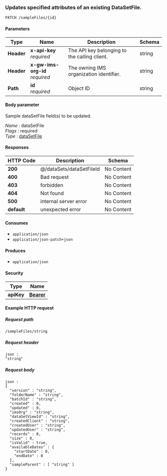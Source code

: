 
<a name="patch_sample_data_set_file_by_id"></a>
### Updates specified attributes of an existing DataSetFile.
```
PATCH /sampleFiles/{id}
```


#### Parameters

|Type|Name|Description|Schema|
|---|---|---|---|
|**Header**|**x-api-key**  <br>*required*|The API key belonging to the calling client.|string|
|**Header**|**x-gw-ims-org-id**  <br>*required*|The owning IMS organization identifier.|string|
|**Path**|**id**  <br>*required*|Object ID|string|


#### Body parameter
Sample dataSetFile field(s) to be updated.

*Name* : dataSetFile  
*Flags* : required  
*Type* : [dataSetFile](../definitions/dataSetFile.md#datasetfile)


#### Responses

|HTTP Code|Description|Schema|
|---|---|---|
|**200**|@/dataSets/dataSetFileId|No Content|
|**400**|Bad request|No Content|
|**403**|forbidden|No Content|
|**404**|Not found|No Content|
|**500**|internal server error|No Content|
|**default**|unexpected error|No Content|


#### Consumes

* `application/json`
* `application/json-patch+json`


#### Produces

* `application/json`


#### Security

|Type|Name|
|---|---|
|**apiKey**|**[Bearer](security.md#bearer)**|


#### Example HTTP request

##### Request path
```
/sampleFiles/string
```


##### Request header
```
json :
"string"
```


##### Request body
```
json :
{
  "version" : "string",
  "folderName" : "string",
  "batchId" : "string",
  "created" : 0,
  "updated" : 0,
  "imsOrg" : "string",
  "dataSetViewId" : "string",
  "createdClient" : "string",
  "createdUser" : "string",
  "updatedUser" : "string",
  "records" : 0,
  "size" : 0,
  "isValid" : true,
  "availableDates" : {
    "startDate" : 0,
    "endDate" : 0
  },
  "sampleParent" : [ "string" ]
}
```



